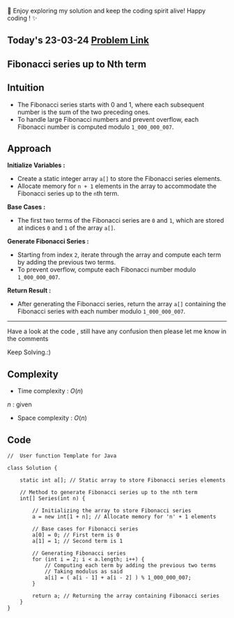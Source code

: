 🚀 Enjoy exploring my solution and keep the coding spirit alive! Happy coding ! ✨

## Today's 23-03-24 [Problem Link](https://www.geeksforgeeks.org/problems/fibonacci-series-up-to-nth-term/1)
## Fibonacci series up to Nth term

## Intuition
- The Fibonacci series starts with 0 and 1, where each subsequent number is the sum of the two preceding ones.
- To handle large Fibonacci numbers and prevent overflow, each Fibonacci number is computed modulo `1_000_000_007`.

## Approach

**Initialize Variables :** 
- Create a static integer array `a[]` to store the Fibonacci series elements.
- Allocate memory for `n + 1` elements in the array to accommodate the Fibonacci series up to the `n`th term.
  
**Base Cases :**
- The first two terms of the Fibonacci series are `0` and `1`, which are stored at indices `0` and `1` of the array `a[]`.

**Generate Fibonacci Series :**
- Starting from index `2`, iterate through the array and compute each term by adding the previous two terms.
- To prevent overflow, compute each Fibonacci number modulo `1_000_000_007`.

**Return Result :**
- After generating the Fibonacci series, return the array `a[]` containing the Fibonacci series with each number modulo `1_000_000_007`.

---
Have a look at the code , still have any confusion then please let me know in the comments

Keep Solving.:)

## Complexity
- Time complexity : $O( n )$
<!-- Add your time complexity here, e.g. $$O())$$ -->
$n$ : given
- Space complexity : $O( n )$
<!-- Add your space complexity here, e.g. $$O(n)$$ -->

## Code

```
//  User function Template for Java

class Solution {

    static int a[]; // Static array to store Fibonacci series elements
    
    // Method to generate Fibonacci series up to the nth term
    int[] Series(int n) {
        
        // Initializing the array to store Fibonacci series
        a = new int[1 + n]; // Allocate memory for 'n' + 1 elements
        
        // Base cases for Fibonacci series
        a[0] = 0; // First term is 0
        a[1] = 1; // Second term is 1
        
        // Generating Fibonacci series
        for (int i = 2; i < a.length; i++) {
            // Computing each term by adding the previous two terms
            // Taking modulus as said
            a[i] = ( a[i - 1] + a[i - 2] ) % 1_000_000_007;
        }
        
        return a; // Returning the array containing Fibonacci series
    }
}
```